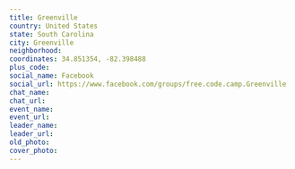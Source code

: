 ```yaml
---
title: Greenville
country: United States
state: South Carolina
city: Greenville
neighborhood: 
coordinates: 34.851354, -82.398488
plus_code:
social_name: Facebook
social_url: https://www.facebook.com/groups/free.code.camp.Greenville
chat_name:
chat_url:
event_name:
event_url:
leader_name:
leader_url:
old_photo: 
cover_photo:
---
```

